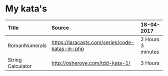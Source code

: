 # My kata's


|Title | Source | 18-04-2017 |
|:------|:----------|:----|
RomanNumerals | https://laracasts.com/series/code-katas-in-php | 2 Hours 3 minutes
String Calculator | http://osherove.com/tdd-kata-1/ |  3 Hours